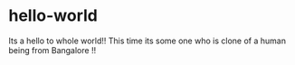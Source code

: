 # hello-world
Its a hello to whole world!!
This time its some one who is clone of a human being from Bangalore !!
